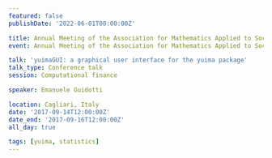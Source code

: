 ```yaml
---
featured: false
publishDate: '2022-06-01T00:00:00Z'

title: Annual Meeting of the Association for Mathematics Applied to Social and Economic Sciences (AMASES)
event: Annual Meeting of the Association for Mathematics Applied to Social and Economic Sciences

talk: 'yuimaGUI: a graphical user interface for the yuima package'
talk_type: Conference talk
session: Computational finance

speaker: Emanuele Guidotti

location: Cagliari, Italy
date: '2017-09-14T12:00:00Z'
date_end: '2017-09-16T12:00:00Z'
all_day: true

tags: [yuima, statistics]
---
```

